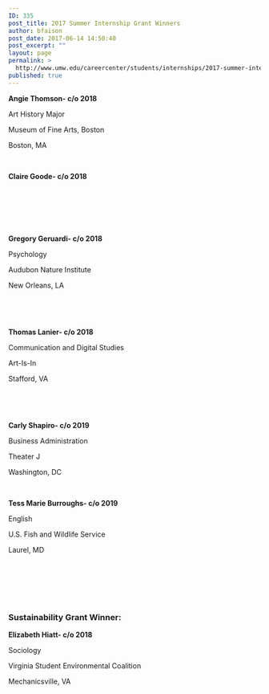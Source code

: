 ```yaml
---
ID: 335
post_title: 2017 Summer Internship Grant Winners
author: bfaison
post_date: 2017-06-14 14:50:40
post_excerpt: ""
layout: page
permalink: >
  http://www.umw.edu/careercenter/students/internships/2017-summer-internship-grant-winners/
published: true
---
```

<strong>Angie Thomson- c/o 2018</strong>

Art History Major

Museum of Fine Arts, Boston

Boston, MA

&nbsp;

<strong>Claire Goode- c/o 2018</strong>

&nbsp;

&nbsp;

&nbsp;

<strong>Gregory Geruardi- c/o 2018</strong>

Psychology

Audubon Nature Institute

New Orleans, LA

&nbsp;

&nbsp;

<strong>Thomas Lanier- c/o 2018</strong>

Communication and Digital Studies

Art-Is-In

Stafford, VA

&nbsp;

&nbsp;

<strong>Carly Shapiro- c/o 2019</strong>

Business Administration

Theater J

Washington, DC

&nbsp;

<strong>Tess Marie Burroughs- c/o 2019</strong>

English

U.S. Fish and Wildlife Service

Laurel, MD

&nbsp;

<strong> </strong>

<strong> </strong>
<h3><strong>Sustainability Grant Winner: </strong></h3>
<strong>Elizabeth Hiatt- c/o 2018</strong>

Sociology

Virginia Student Environmental Coalition

Mechanicsville, VA

&nbsp;